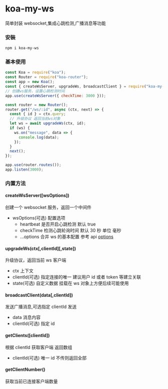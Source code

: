 # koa-my-ws

简单封装 websocket,集成心跳检测,广播消息等功能

### 安裝

```bash
npm i koa-my-ws
```

### 基本使用

```js
const Koa = require("koa");
const Router = require("koa-router");
const app = new Koa();
const { createWsServer, upgradeWs, broadcastClient } = require("koa-my-ws");
// 创建ws服务，设置心跳检测时间
app.use(createWsServer({ checkTime: 3000 }));

const router = new Router();
router.get("/ws/:id", async (ctx, next) => {
  const { id } = ctx.query;
  // 升级协议 返回当前ws对象
  let ws = await upgradeWs(ctx, id);
  if (ws) {
    ws.on("message", data => {
      console.log(data);
    });
  }
  next();
});

app.use(router.routes());
app.listen(3000);
```

### 内置方法

#### createWsServer([wsOptions])

创建一个 websocket 服务，返回一个中间件

- wsOptions(可选) 配置选项
  - heartbeat 是否开启心跳检测 默认 true
  - checkTime 检测心跳轮询时间 默认 30 秒 单位 毫秒
  - ...options 合并 ws 的基本配置 参考 api [options](https://github.com/websockets/ws/blob/master/doc/ws.md)

#### upgradeWs(ctx[,clientId][,state])

升级协议，返回当前 ws 客户端

- ctx 上下文
- clientId(可选) 指定连接的唯一 建议用户 id 或者 token 等建立关联
- state(可选) 自定义数据 挂载在 ws 对象上方便后续可能使用

#### broadcastClient(data[,clientId])

发送广播消息,可选指定 clientId 发送

- data 消息内容
- clientId(可选) 指定 id

#### getClients([clientId])

根据 clientId 获取客户端 返回数组

- clientId(可选) 唯一 id 不传则返回全部

#### getClientNumber()

获取当前已连接客户端数量
